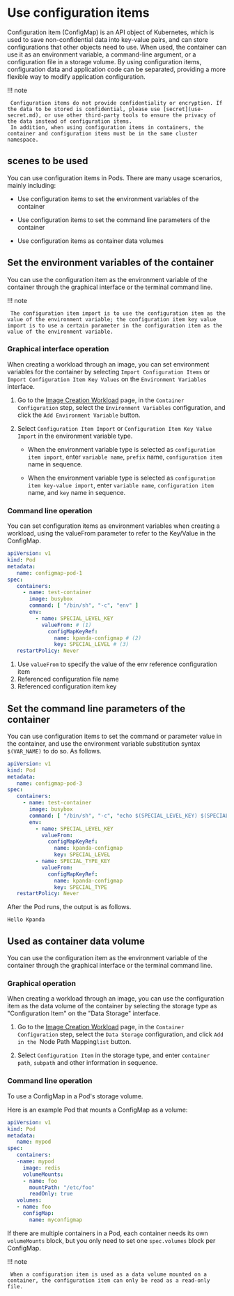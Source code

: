 # Use configuration items

Configuration item (ConfigMap) is an API object of Kubernetes, which is used to save non-confidential data into key-value pairs, and can store configurations that other objects need to use.
When used, the container can use it as an environment variable, a command-line argument, or a configuration file in a storage volume. By using configuration items, configuration data and application code can be separated, providing a more flexible way to modify application configuration.

!!! note

     Configuration items do not provide confidentiality or encryption. If the data to be stored is confidential, please use [secret](use-secret.md), or use other third-party tools to ensure the privacy of the data instead of configuration items.
     In addition, when using configuration items in containers, the container and configuration items must be in the same cluster namespace.

## scenes to be used

You can use configuration items in Pods. There are many usage scenarios, mainly including:

- Use configuration items to set the environment variables of the container

- Use configuration items to set the command line parameters of the container

- Use configuration items as container data volumes

## Set the environment variables of the container

You can use the configuration item as the environment variable of the container through the graphical interface or the terminal command line.

!!! note

     The configuration item import is to use the configuration item as the value of the environment variable; the configuration item key value import is to use a certain parameter in the configuration item as the value of the environment variable.

### Graphical interface operation

When creating a workload through an image, you can set environment variables for the container by selecting `Import Configuration Items` or `Import Configuration Item Key Values` on the `Environment Variables` interface.

1. Go to the [Image Creation Workload](../workloads/create-deployment.md) page, in the `Container Configuration` step, select the `Environment Variables` configuration, and click the `Add Environment Variable` button.

     

2. Select `Configuration Item Import` or `Configuration Item Key Value Import` in the environment variable type.

     - When the environment variable type is selected as `configuration item import`, enter `variable name`, `prefix` name, `configuration item` name in sequence.

     - When the environment variable type is selected as `configuration item key-value import`, enter `variable name`, `configuration item` name, and `key` name in sequence.

### Command line operation

You can set configuration items as environment variables when creating a workload, using the valueFrom parameter to refer to the Key/Value in the ConfigMap.

```yaml
apiVersion: v1
kind: Pod
metadata:
   name: configmap-pod-1
spec:
   containers:
     - name: test-container
       image: busybox
       command: [ "/bin/sh", "-c", "env" ]
       env:
         - name: SPECIAL_LEVEL_KEY
           valueFrom: # (1)
             configMapKeyRef:
               name: kpanda-configmap # (2)
               key: SPECIAL_LEVEL # (3)
   restartPolicy: Never
```

1. Use `valueFrom` to specify the value of the env reference configuration item
2. Referenced configuration file name
3. Referenced configuration item key

## Set the command line parameters of the container

You can use configuration items to set the command or parameter value in the container, and use the environment variable substitution syntax `$(VAR_NAME)` to do so. As follows.

```yaml
apiVersion: v1
kind: Pod
metadata:
   name: configmap-pod-3
spec:
   containers:
     - name: test-container
       image: busybox
       command: [ "/bin/sh", "-c", "echo $(SPECIAL_LEVEL_KEY) $(SPECIAL_TYPE_KEY)" ]
       env:
         - name: SPECIAL_LEVEL_KEY
           valueFrom:
             configMapKeyRef:
               name: kpanda-configmap
               key: SPECIAL_LEVEL
         - name: SPECIAL_TYPE_KEY
           valueFrom:
             configMapKeyRef:
               name: kpanda-configmap
               key: SPECIAL_TYPE
   restartPolicy: Never
```

After the Pod runs, the output is as follows.

```none
Hello Kpanda
```

## Used as container data volume

You can use the configuration item as the environment variable of the container through the graphical interface or the terminal command line.

### Graphical operation

When creating a workload through an image, you can use the configuration item as the data volume of the container by selecting the storage type as "Configuration Item" on the "Data Storage" interface.

1. Go to the [Image Creation Workload](../workloads/create-deployment.md) page, in the `Container Configuration` step, select the `Data Storage` configuration, and click `Add in the `Node Path Mapping` list ` button.

     

2. Select `Configuration Item` in the storage type, and enter `container path`, `subpath` and other information in sequence.

### Command line operation

To use a ConfigMap in a Pod's storage volume.

Here is an example Pod that mounts a ConfigMap as a volume:

```yaml
apiVersion: v1
kind: Pod
metadata:
   name: mypod
spec:
   containers:
   -name: mypod
     image: redis
     volumeMounts:
     - name: foo
       mountPath: "/etc/foo"
       readOnly: true
   volumes:
   - name: foo
     configMap:
       name: myconfigmap
```

If there are multiple containers in a Pod, each container needs its own `volumeMounts` block, but you only need to set one `spec.volumes` block per ConfigMap.

!!! note

     When a configuration item is used as a data volume mounted on a container, the configuration item can only be read as a read-only file.